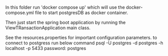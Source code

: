 In this folder run 'docker compose up' which will use the docker-compose.yml file to start postgresDB as docker container.

Then just start the spring boot application by running the ViewTRansactionApplication main class.

See the resources.properties for important configuration parameters.
to connect to postgress run below command
psql -U postgres -d postgres -h localhost -p 5433
password: postgres
